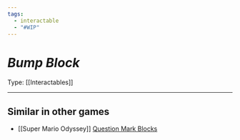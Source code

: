 ```yaml
---
tags:
  - interactable
  - "#WIP"
---
```

# _Bump Block_

Type: [[Interactables]]

----




## Similar in other games

* [[Super Mario Odyssey]] [Question Mark Blocks](https://www.mariowiki.com/%3F_Block)
